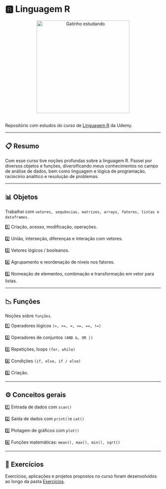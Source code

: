 # 🆁 Linguagem R

<div align="center">
  <img src="https://media0.giphy.com/media/v1.Y2lkPTc5MGI3NjExaGh4bHZoaDJ0a3Z5dmx2dHpvcGt6bXdjZGlwaHExOW9xYmRrbDdmZSZlcD12MV9pbnRlcm5hbF9naWZfYnlfaWQmY3Q9Zw/VbnUQpnihPSIgIXuZv/giphy.gif" alt="Gatinho estudando" width="300">
</div>

<br>

Repositório com estudos do curso de [Linguagem R](https://www.udemy.com/course/linguagemrdozeroaodominio/) da Udemy.

---

## 📋 Resumo

Com esse curso tive noções profundas sobre a linguagem R. Passei por diversos objetos e funções, diversificando meus conhecimentos no campo de análise de dados, bem como linguagem e lógica de programação, raciocínio analítico e resolução de problemas.

---

## 📊 Objetos

Trabalhei com ```vetores, sequências, matrizes, arrays, fatores, listas e dataframes```. 

1️⃣ Criação, acesso, modificação, operações.

2️⃣ União, interseção, diferenças e interação com vetores.

3️⃣ Vetores lógicos / booleanos. 

4️⃣ Agrupamento e reordenação de níveis nos fatores.

5️⃣ Nomeação de elementos, combinação e transformação em vetor para listas.

---

## 📉 Funções

Noções sobre ```funções```.

1️⃣ Operadores lógicos ```(>, >=, <, <=, ==, !=)```

2️⃣ Operadores de conjuntos ```(AND &, OR |)```

3️⃣ Repetições, loops ```(for, while)```

4️⃣ Condições ```(if, else, if / else)```

5️⃣ Criação.

---

## ⚙️ Conceitos gerais

1️⃣ Entrada de dados com ```scan()```

2️⃣ Saída de dados com ```print()```e ```cat()```

3️⃣ Plotagem de gráficos com ```plot()```

4️⃣ Funções matemáticas: ```mean(), max(), min(), sqrt()```

---

## 🧮 Exercícios

Exercícios, aplicações e projetos propostos no curso foram desenvolvidos ao longo da pasta [Exercicios](./Exercicios).
